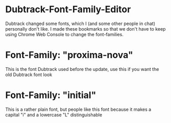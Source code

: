 # Dubtrack-Font-Family-Editor
Dubtrack changed some fonts, which I (and some other people in chat) personally don't like. I made these bookmarks so that we don't have to keep using Chrome Web Console to change the font-families.

# Font-Family: "proxima-nova"
This is the font Dubtrack used before the update, use this if you want the old Dubtrack font look

# Font-Family: "initial"
This is a rather plain font, but people like this font because it makes a capital "i" and a lowercase "L" distinguishable
